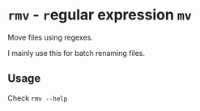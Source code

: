 # `rmv` - `r`egular expression `mv`

Move files using regexes.

I mainly use this for batch renaming files.

## Usage

Check `rmv --help`
